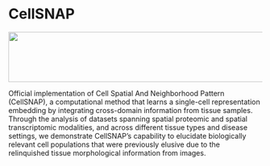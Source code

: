 # CellSNAP

<img src="https://github.com/BokaiZhu/CellSNAP/blob/main/media/figure1_v4.png" width="600" height="100">

Official implementation of Cell Spatial And Neighborhood Pattern (CellSNAP), a computational method that learns a single-cell representation embedding by integrating cross-domain information from tissue samples.
Through the analysis of datasets spanning spatial proteomic and spatial transcriptomic modalities, and across different tissue types and disease settings, we demonstrate CellSNAP’s capability to elucidate biologically relevant cell populations that were previously elusive due to the relinquished tissue morphological information from images.
